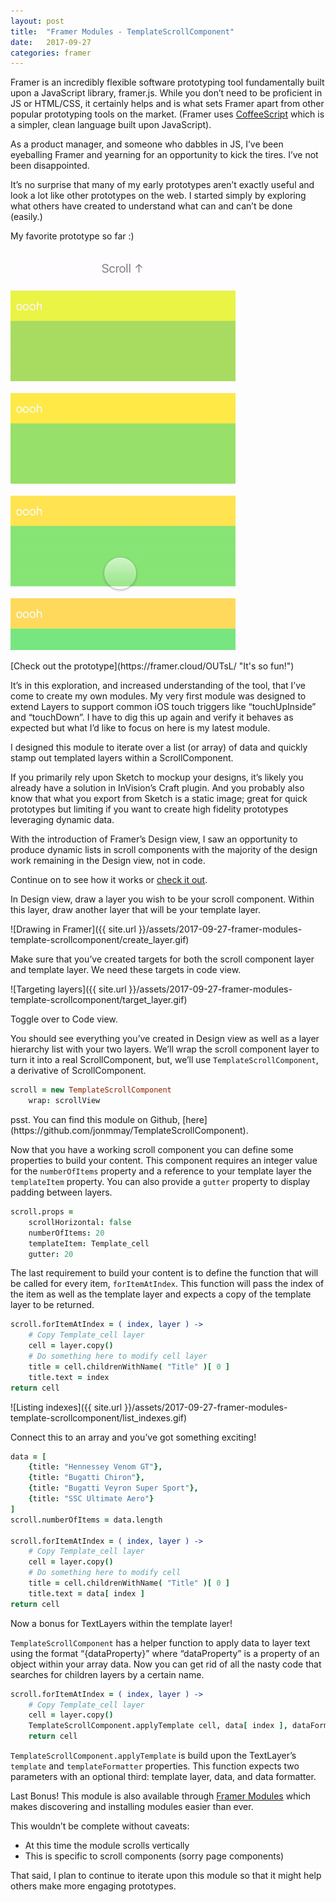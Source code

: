 ```yaml
---
layout: post
title:  "Framer Modules - TemplateScrollComponent"
date:   2017-09-27
categories: framer
---
```


Framer is an incredibly flexible software prototyping tool fundamentally built upon a JavaScript library, framer.js. While you don’t need to be proficient in JS or HTML/CSS, it certainly helps and is what sets Framer apart from other popular prototyping tools on the market. (Framer uses [CoffeeScript](http://coffeescript.org/) which is a simpler, clean language built upon JavaScript).

As a product manager, and someone who dabbles in JS, I’ve been eyeballing Framer and yearning for an opportunity to kick the tires. I’ve not been disappointed. 

It’s no surprise that many of my early prototypes aren’t exactly useful and look a lot like other prototypes on the web. I started simply by exploring what others have created to understand what can and can’t be done (easily.)

My favorite prototype so far :)

![Sticky headers!](https://github.com/jonmmay/Framer-experiments/blob/master/sticky-header.framer/sticky-header.gif?raw=true)

<p class='caption' markdown='1'>
[Check out the prototype](https://framer.cloud/OUTsL/ "It's so fun!")
</p>
It’s in this exploration, and increased understanding of the tool, that I’ve come to create my own modules. My very first module was designed to extend Layers to support common iOS touch triggers like “touchUpInside” and “touchDown”. I have to dig this up again and verify it behaves as expected but what I’d like to focus on here is my latest module.

I designed this module to iterate over a list (or array) of data and quickly stamp out templated layers within a ScrollComponent. 

If you primarily rely upon Sketch to mockup your designs, it’s likely you already have a solution in InVision’s Craft plugin. And you probably also know that what you export from Sketch is a static image; great for quick prototypes but limiting if you want to create high fidelity prototypes leveraging dynamic data.

With the introduction of Framer’s Design view, I saw an opportunity to produce dynamic lists in scroll components with the majority of the design work remaining in the Design view, not in code.

Continue on to see how it works or [check it out](https://framer.cloud/fqUtD/ "Framer prototype").

In Design view, draw a layer you wish to be your scroll component. Within this layer, draw another layer that will be your template layer.

![Drawing in Framer]({{ site.url }}/assets/2017-09-27-framer-modules-template-scrollcomponent/create_layer.gif)

Make sure that you’ve created targets for both the scroll component layer and template layer. We need these targets in code view.

![Targeting layers]({{ site.url }}/assets/2017-09-27-framer-modules-template-scrollcomponent/target_layer.gif)

Toggle over to Code view.

You should see everything you’ve created in Design view as well as a layer hierarchy list with your two layers. We’ll wrap the scroll component layer to turn it into a real ScrollComponent, but, we’ll use `TemplateScrollComponent`, a derivative of ScrollComponent.

```coffeescript
scroll = new TemplateScrollComponent
    wrap: scrollView
```

<p class='caption' markdown='1'>
psst. You can find this module on Github, [here](https://github.com/jonmmay/TemplateScrollComponent).
</p>

Now that you have a working scroll component you can define some properties to build your content. This component requires an integer value for the `numberOfItems` property and a reference to your template layer the `templateItem` property. You can also provide a `gutter` property to display padding between layers.

```coffeescript
scroll.props =
    scrollHorizontal: false
    numberOfItems: 20
    templateItem: Template_cell
    gutter: 20
```

The last requirement to build your content is to define the function that will be called for every item, `forItemAtIndex`. This function will pass the index of the item as well as the template layer and expects a copy of the template layer to be returned.

```coffeescript
scroll.forItemAtIndex = ( index, layer ) ->
    # Copy Template_cell layer
    cell = layer.copy()
    # Do something here to modify cell layer
    title = cell.childrenWithName( "Title" )[ 0 ]
    title.text = index
return cell
```

![Listing indexes]({{ site.url }}/assets/2017-09-27-framer-modules-template-scrollcomponent/list_indexes.gif)

Connect this to an array and you’ve got something exciting!

```coffeescript
data = [
    {title: "Hennessey Venom GT"},
    {title: "Bugatti Chiron"},
    {title: "Bugatti Veyron Super Sport"},
    {title: "SSC Ultimate Aero"}
]
scroll.numberOfItems = data.length

scroll.forItemAtIndex = ( index, layer ) ->
    # Copy Template_cell layer
    cell = layer.copy()
    # Do something here to modify cell
    title = cell.childrenWithName( "Title" )[ 0 ]
    title.text = data[ index ]
return cell
```

Now a bonus for TextLayers within the template layer!

`TemplateScrollComponent` has a helper function to apply data to layer text using the format “{dataProperty}” where “dataProperty” is a property of an object within your array data. Now you can get rid of all the nasty code that searches for children layers by a certain name.

```coffeescript
scroll.forItemAtIndex = ( index, layer ) ->
    # Copy Template_cell layer
    cell = layer.copy()
    TemplateScrollComponent.applyTemplate cell, data[ index ], dataFormatter    
    return cell
```

`TemplateScrollComponent.applyTemplate` is build upon the TextLayer’s `template` and `templateFormatter` properties. This function expects two parameters with an optional third: template layer, data, and data formatter.


Last Bonus! This module is also available through [Framer Modules](https://github.com/kysely/framer-modules#docs) which makes discovering and installing modules easier than ever.

This wouldn’t be complete without caveats:

* At this time the module scrolls vertically
* This is specific to scroll components (sorry page components)

That said, I plan to continue to iterate upon this module so that it might help others make more engaging prototypes.
